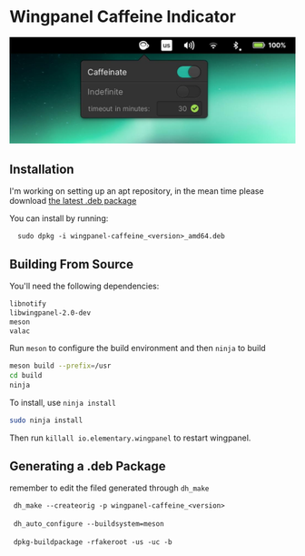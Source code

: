# Wingpanel Caffeine Indicator

<img src="https://raw.githubusercontent.com/jdmg94/wingpanel-caffeine/main/assets/screenshot.jpeg" alt="wingpanel caffeine popover with toggle switch off" />

## Installation 

I'm working on setting up an apt repository, in the mean time please download [the latest .deb package](https://github.com/jdmg94/wingpanel-caffeine/releases/)

You can install by running:

```
  sudo dpkg -i wingpanel-caffeine_<version>_amd64.deb
```


## Building From Source

You'll need the following dependencies:

```
libnotify
libwingpanel-2.0-dev
meson
valac
```

Run `meson` to configure the build environment and then `ninja` to build

```bash
meson build --prefix=/usr
cd build
ninja
```

To install, use `ninja install`

```bash
sudo ninja install
```

Then run `killall io.elementary.wingpanel` to restart wingpanel.


## Generating a .deb Package

remember to edit the filed generated through `dh_make`

```
 dh_make --createorig -p wingpanel-caffeine_<version> 

 dh_auto_configure --buildsystem=meson

 dpkg-buildpackage -rfakeroot -us -uc -b      
```